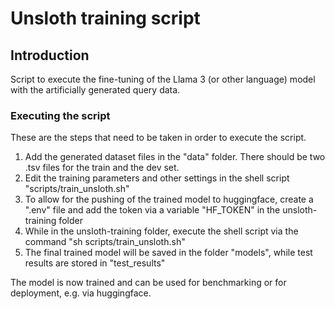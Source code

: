 # Unsloth training script
## Introduction

Script to execute the fine-tuning of the Llama 3 (or other language) model with the artificially generated query data.

### Executing the script

These are the steps that need to be taken in order to execute the script.
1) Add the generated dataset files in the "data" folder. There should be two .tsv files for the train and the dev set.
2) Edit the training parameters and other settings in the shell script "scripts/train_unsloth.sh"
3) To allow for the pushing of the trained model to huggingface, create a ".env" file and add the token via a variable "HF_TOKEN" in the unsloth-training folder
4) While in the unsloth-training folder, execute the shell script via the command "sh scripts/train_unsloth.sh"
5) The final trained model will be saved in the folder "models", while test results are stored in "test_results"

The model is now trained and can be used for benchmarking or for deployment, e.g. via huggingface.